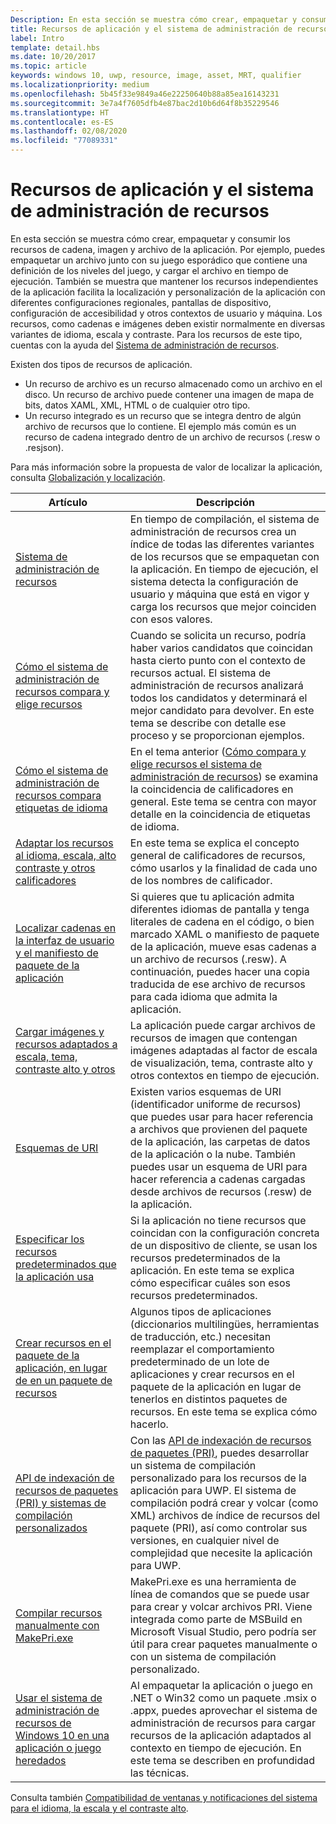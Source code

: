 ```yaml
---
Description: En esta sección se muestra cómo crear, empaquetar y consumir los recursos de cadena, imagen y archivo de la aplicación.
title: Recursos de aplicación y el sistema de administración de recursos
label: Intro
template: detail.hbs
ms.date: 10/20/2017
ms.topic: article
keywords: windows 10, uwp, resource, image, asset, MRT, qualifier
ms.localizationpriority: medium
ms.openlocfilehash: 5b45f33e9849a46e22250640b88a85ea16143231
ms.sourcegitcommit: 3e7a4f7605dfb4e87bac2d10b6d64f8b35229546
ms.translationtype: HT
ms.contentlocale: es-ES
ms.lasthandoff: 02/08/2020
ms.locfileid: "77089331"
---
```

# <a name="app-resources-and-the-resource-management-system"></a>Recursos de aplicación y el sistema de administración de recursos


En esta sección se muestra cómo crear, empaquetar y consumir los recursos de cadena, imagen y archivo de la aplicación. Por ejemplo, puedes empaquetar un archivo junto con su juego esporádico que contiene una definición de los niveles del juego, y cargar el archivo en tiempo de ejecución. También se muestra que mantener los recursos independientes de la aplicación facilita la localización y personalización de la aplicación con diferentes configuraciones regionales, pantallas de dispositivo, configuración de accesibilidad y otros contextos de usuario y máquina. Los recursos, como cadenas e imágenes deben existir normalmente en diversas variantes de idioma, escala y contraste. Para los recursos de este tipo, cuentas con la ayuda del [Sistema de administración de recursos](resource-management-system.md).

Existen dos tipos de recursos de aplicación.
- Un recurso de archivo es un recurso almacenado como un archivo en el disco. Un recurso de archivo puede contener una imagen de mapa de bits, datos XAML, XML, HTML o de cualquier otro tipo.
- Un recurso integrado es un recurso que se integra dentro de algún archivo de recursos que lo contiene. El ejemplo más común es un recurso de cadena integrado dentro de un archivo de recursos (.resw o .resjson).

Para más información sobre la propuesta de valor de localizar la aplicación, consulta [Globalización y localización](../design/globalizing/globalizing-portal.md).

| Artículo | Descripción |
|---------|-------------|
| [Sistema de administración de recursos](resource-management-system.md) | En tiempo de compilación, el sistema de administración de recursos crea un índice de todas las diferentes variantes de los recursos que se empaquetan con la aplicación. En tiempo de ejecución, el sistema detecta la configuración de usuario y máquina que está en vigor y carga los recursos que mejor coinciden con esos valores. |
| [Cómo el sistema de administración de recursos compara y elige recursos](how-rms-matches-and-chooses-resources.md) | Cuando se solicita un recurso, podría haber varios candidatos que coincidan hasta cierto punto con el contexto de recursos actual. El sistema de administración de recursos analizará todos los candidatos y determinará el mejor candidato para devolver. En este tema se describe con detalle ese proceso y se proporcionan ejemplos. |
| [Cómo el sistema de administración de recursos compara etiquetas de idioma](how-rms-matches-lang-tags.md) | En el tema anterior ([Cómo compara y elige recursos el sistema de administración de recursos](how-rms-matches-and-chooses-resources.md)) se examina la coincidencia de calificadores en general. Este tema se centra con mayor detalle en la coincidencia de etiquetas de idioma. |
| [Adaptar los recursos al idioma, escala, alto contraste y otros calificadores](tailor-resources-lang-scale-contrast.md) | En este tema se explica el concepto general de calificadores de recursos, cómo usarlos y la finalidad de cada uno de los nombres de calificador. |
| [Localizar cadenas en la interfaz de usuario y el manifiesto de paquete de la aplicación](localize-strings-ui-manifest.md) | Si quieres que tu aplicación admita diferentes idiomas de pantalla y tenga literales de cadena en el código, o bien marcado XAML o manifiesto de paquete de la aplicación, mueve esas cadenas a un archivo de recursos (.resw). A continuación, puedes hacer una copia traducida de ese archivo de recursos para cada idioma que admita la aplicación. |
| [Cargar imágenes y recursos adaptados a escala, tema, contraste alto y otros](images-tailored-for-scale-theme-contrast.md) | La aplicación puede cargar archivos de recursos de imagen que contengan imágenes adaptadas al factor de escala de visualización, tema, contraste alto y otros contextos en tiempo de ejecución. |
| [Esquemas de URI](uri-schemes.md) | Existen varios esquemas de URI (identificador uniforme de recursos) que puedes usar para hacer referencia a archivos que provienen del paquete de la aplicación, las carpetas de datos de la aplicación o la nube. También puedes usar un esquema de URI para hacer referencia a cadenas cargadas desde archivos de recursos (.resw) de la aplicación. |
| [Especificar los recursos predeterminados que la aplicación usa](specify-default-resources-installed.md) | Si la aplicación no tiene recursos que coincidan con la configuración concreta de un dispositivo de cliente, se usan los recursos predeterminados de la aplicación. En este tema se explica cómo especificar cuáles son esos recursos predeterminados. |
| [Crear recursos en el paquete de la aplicación, en lugar de en un paquete de recursos](build-resources-into-app-package.md) | Algunos tipos de aplicaciones (diccionarios multilingües, herramientas de traducción, etc.) necesitan reemplazar el comportamiento predeterminado de un lote de aplicaciones y crear recursos en el paquete de la aplicación en lugar de tenerlos en distintos paquetes de recursos. En este tema se explica cómo hacerlo. |
| [API de indexación de recursos de paquetes (PRI) y sistemas de compilación personalizados](pri-apis-custom-build-systems.md) | Con las [API de indexación de recursos de paquetes (PRI)](https://docs.microsoft.com/windows/desktop/menurc/pri-indexing-reference), puedes desarrollar un sistema de compilación personalizado para los recursos de la aplicación para UWP. El sistema de compilación podrá crear y volcar (como XML) archivos de índice de recursos del paquete (PRI), así como controlar sus versiones, en cualquier nivel de complejidad que necesite la aplicación para UWP. |
| [Compilar recursos manualmente con MakePri.exe](compile-resources-manually-with-makepri.md) | MakePri.exe es una herramienta de línea de comandos que se puede usar para crear y volcar archivos PRI. Viene integrada como parte de MSBuild en Microsoft Visual Studio, pero podría ser útil para crear paquetes manualmente o con un sistema de compilación personalizado. |
| [Usar el sistema de administración de recursos de Windows 10 en una aplicación o juego heredados](using-mrt-for-converted-desktop-apps-and-games.md) | Al empaquetar la aplicación o juego en .NET o Win32 como un paquete .msix o .appx, puedes aprovechar el sistema de administración de recursos para cargar recursos de la aplicación adaptados al contexto en tiempo de ejecución. En este tema se describen en profundidad las técnicas. |

Consulta también [Compatibilidad de ventanas y notificaciones del sistema para el idioma, la escala y el contraste alto](../design/shell/tiles-and-notifications/tile-toast-language-scale-contrast.md).
